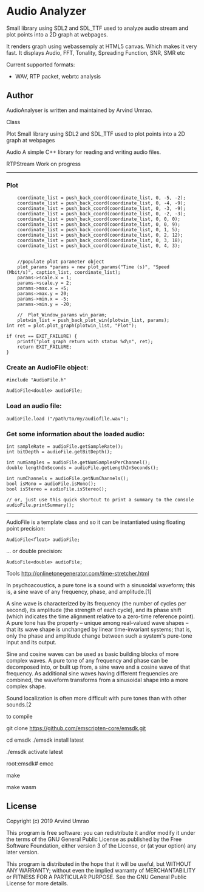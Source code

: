 # Audio Analyzer

Small library using SDL2 and SDL_TTF used to analyze audio stream and  plot points into a 2D graph at webpages.

It renders graph using webassemply at HTML5 canvas. Which makes it very fast.
It displays Audio, FFT, Tonality, Spreading Function, SNR, SMR etc




Current supported formats:

* WAV, RTP packet, webrtc analysis

Author
------

AudioAnalyser is written and maintained by Arvind Umrao.


Class

Plot
Small library using SDL2 and SDL_TTF used to plot points into a 2D graph at webpages

Audio
A simple C++ library for reading and writing audio files. 

RTPStream
Work on progress

-----

### Plot
        coordinate_list = push_back_coord(coordinate_list, 0, -5, -2);
        coordinate_list = push_back_coord(coordinate_list, 0, -4, -9);
        coordinate_list = push_back_coord(coordinate_list, 0, -3, -9);
        coordinate_list = push_back_coord(coordinate_list, 0, -2, -3);
        coordinate_list = push_back_coord(coordinate_list, 0, 0, 0);
        coordinate_list = push_back_coord(coordinate_list, 0, 0, 9);
        coordinate_list = push_back_coord(coordinate_list, 0, 1, 5);
        coordinate_list = push_back_coord(coordinate_list, 0, 2, 12);
        coordinate_list = push_back_coord(coordinate_list, 0, 3, 18);
        coordinate_list = push_back_coord(coordinate_list, 0, 4, 3);


        //populate plot parameter object
        plot_params *params = new plot_params("Time (s)", "Speed (Mbit/s)", caption_list, coordinate_list);
        params->scale.x = 1;
        params->scale.y = 2;
        params->max.x = +5;
        params->max.y = 20;
        params->min.x = -5;
        params->min.y = -20;

        //  Plot_Window_params win_param;
        plotwin_list = push_back_plot_win(plotwin_list, params);
  	int ret = plot.plot_graph(plotwin_list, "Plot");

	if (ret == EXIT_FAILURE) {
		printf("plot_graph return with status %d\n", ret);
		return EXIT_FAILURE;
	}

### Create an AudioFile object:

	#include "AudioFile.h"

	AudioFile<double> audioFile;
		
### Load an audio file:

	audioFile.load ("/path/to/my/audiofile.wav");
	
### Get some information about the loaded audio:

	int sampleRate = audioFile.getSampleRate();
	int bitDepth = audioFile.getBitDepth();
	
	int numSamples = audioFile.getNumSamplesPerChannel();
	double lengthInSeconds = audioFile.getLengthInSeconds();
	
	int numChannels = audioFile.getNumChannels();
	bool isMono = audioFile.isMono();
	bool isStereo = audioFile.isStereo();
	
	// or, just use this quick shortcut to print a summary to the console
	audioFile.printSummary();
	
-----------------

AudioFile is a template class and so it can be instantiated using floating point precision:

	AudioFile<float> audioFile;

...	or double precision:

	AudioFile<double> audioFile;
	

Tools 
http://onlinetonegenerator.com/time-stretcher.html

In psychoacoustics, a pure tone is a sound with a sinusoidal waveform; this is, a sine wave of any frequency, phase, and amplitude.[1]

A sine wave is characterized by its frequency (the number of cycles per second), its amplitude (the strength of each cycle), and its phase shift (which indicates the time alignment relative to a zero-time reference point). A pure tone has the property – unique among real-valued wave shapes – that its wave shape is unchanged by linear time-invariant systems; that is, only the phase and amplitude change between such a system's pure-tone input and its output.

Sine and cosine waves can be used as basic building blocks of more complex waves. A pure tone of any frequency and phase can be decomposed into, or built up from, a sine wave and a cosine wave of that frequency. As additional sine waves having different frequencies are combined, the waveform transforms from a sinusoidal shape into a more complex shape.

Sound localization is often more difficult with pure tones than with other sounds.[2


to compile

git clone https://github.com/emscripten-core/emsdk.git

 cd emsdk
./emsdk install latest

./emsdk activate latest


root:emsdk# emcc


make 

make wasm


License
-------

Copyright (c) 2019 Arvind Umrao

This program is free software: you can redistribute it and/or modify
it under the terms of the GNU General Public License as published by
the Free Software Foundation, either version 3 of the License, or
(at your option) any later version.

This program is distributed in the hope that it will be useful,
but WITHOUT ANY WARRANTY; without even the implied warranty of
MERCHANTABILITY or FITNESS FOR A PARTICULAR PURPOSE.  See the
GNU General Public License for more details.


